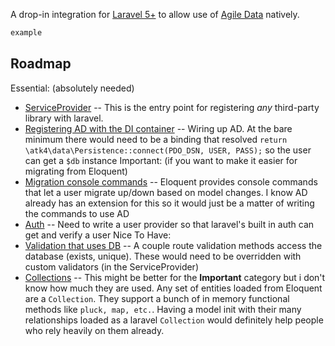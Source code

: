 A drop-in integration for [Laravel 5+](http://laravel.com) to allow use of [Agile Data](http://git.io/ad) natively.

``` php
example
```

## Roadmap

Essential: (absolutely needed)
* [ServiceProvider](https://laravel.com/docs/master/providers) -- This is the entry point for registering *any* third-party library with laravel. 
* [Registering AD with the DI container](https://laravel.com/docs/master/container) -- Wiring up AD. At the bare minimum there would need to be a binding that resolved `return \atk4\data\Persistence::connect(PDO_DSN, USER, PASS);` so the user can get a `$db` instance
  Important: (if you want to make it easier for migrating from Eloquent)
* [Migration console commands](https://laravel.com/docs/master/migrations) -- Eloquent provides console commands that let a user migrate up/down based on model changes. I know AD already has an extension for this so it would just be a matter of writing the commands to use AD
* [Auth](https://laravel.com/docs/master/authentication#adding-custom-user-providers) -- Need to write a user provider so that laravel's built in auth can get and verify a user
  Nice To Have:
* [Validation that uses DB](https://laravel.com/docs/5.3/validation#available-validation-rules) -- A couple route validation methods access the database (exists, unique). These would need to be overridden with custom validators (in the ServiceProvider)
* [Collections](https://laravel.com/docs/5.3/collections) -- This might be better for the **Important** category but i don't know how much they are used. Any set of entities loaded from Eloquent are a `Collection`. They support a bunch of in memory functional methods like `pluck, map, etc.`. Having a model init with their many relationships loaded as a laravel `Collection` would definitely help people who rely heavily on them already.
